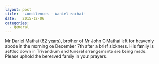 ```yaml
---
layout: post
title:  "Condolences - Daniel Mathai"
date:   2015-12-06
categories: 
  - general
---
```


Mr Daniel Mathai (62 years), brother of Mr John C Mathai left for heavenly abode in the morning on December 7th after a brief sickness. 
His family is settled down in Trivandrum and funeral arrangements are being made. Please uphold the bereaved family in your prayers. 